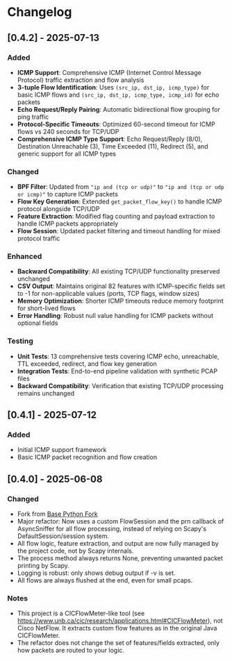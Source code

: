 # Changelog

## [0.4.2] - 2025-07-13
### Added
- **ICMP Support**: Comprehensive ICMP (Internet Control Message Protocol) traffic extraction and flow analysis
- **3-tuple Flow Identification**: Uses `(src_ip, dst_ip, icmp_type)` for basic ICMP flows and `(src_ip, dst_ip, icmp_type, icmp_id)` for echo packets
- **Echo Request/Reply Pairing**: Automatic bidirectional flow grouping for ping traffic
- **Protocol-Specific Timeouts**: Optimized 60-second timeout for ICMP flows vs 240 seconds for TCP/UDP
- **Comprehensive ICMP Type Support**: Echo Request/Reply (8/0), Destination Unreachable (3), Time Exceeded (11), Redirect (5), and generic support for all ICMP types

### Changed
- **BPF Filter**: Updated from `"ip and (tcp or udp)"` to `"ip and (tcp or udp or icmp)"` to capture ICMP packets
- **Flow Key Generation**: Extended `get_packet_flow_key()` to handle ICMP protocol alongside TCP/UDP
- **Feature Extraction**: Modified flag counting and payload extraction to handle ICMP packets appropriately
- **Flow Session**: Updated packet filtering and timeout handling for mixed protocol traffic

### Enhanced
- **Backward Compatibility**: All existing TCP/UDP functionality preserved unchanged
- **CSV Output**: Maintains original 82 features with ICMP-specific fields set to -1 for non-applicable values (ports, TCP flags, window sizes)
- **Memory Optimization**: Shorter ICMP timeouts reduce memory footprint for short-lived flows
- **Error Handling**: Robust null value handling for ICMP packets without optional fields

### Testing
- **Unit Tests**: 13 comprehensive tests covering ICMP echo, unreachable, TTL exceeded, redirect, and flow key generation
- **Integration Tests**: End-to-end pipeline validation with synthetic PCAP files
- **Backward Compatibility**: Verification that existing TCP/UDP processing remains unchanged

## [0.4.1] - 2025-07-12
### Added
- Initial ICMP support framework
- Basic ICMP packet recognition and flow creation

## [0.4.0] - 2025-06-08
### Changed
- Fork from [Base Python Fork](https://github.com/hieulw/cicflowmeter)
- Major refactor: Now uses a custom FlowSession and the prn callback of AsyncSniffer for all flow processing, instead of relying on Scapy's DefaultSession/session system.
- All flow logic, feature extraction, and output are now fully managed by the project code, not by Scapy internals.
- The process method always returns None, preventing unwanted packet printing by Scapy.
- Logging is robust: only shows debug output if -v is set.
- All flows are always flushed at the end, even for small pcaps.

### Notes
- This project is a CICFlowMeter-like tool (see https://www.unb.ca/cic/research/applications.html#CICFlowMeter), not Cisco NetFlow. It extracts custom flow features as in the original Java CICFlowMeter.
- The refactor does not change the set of features/fields extracted, only how packets are routed to your logic.
